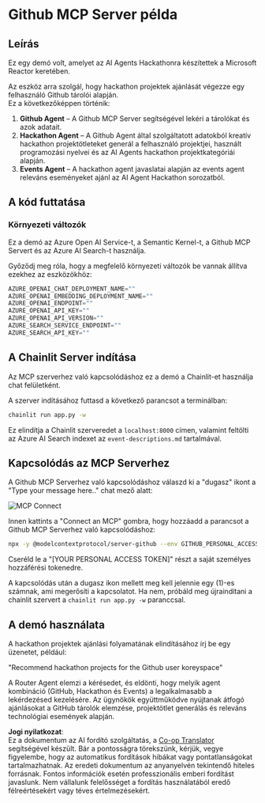 <!--
CO_OP_TRANSLATOR_METADATA:
{
  "original_hash": "9bf0395cbc541ce8db2a9699c8678dfc",
  "translation_date": "2025-07-12T14:24:15+00:00",
  "source_file": "11-mcp/code_samples/github-mcp/README.md",
  "language_code": "hu"
}
-->
# Github MCP Server példa

## Leírás

Ez egy demó volt, amelyet az AI Agents Hackathonra készítettek a Microsoft Reactor keretében.

Az eszköz arra szolgál, hogy hackathon projektek ajánlását végezze egy felhasználó Github tárolói alapján.  
Ez a következőképpen történik:

1. **Github Agent** – A Github MCP Server segítségével lekéri a tárolókat és azok adatait.  
2. **Hackathon Agent** – A Github Agent által szolgáltatott adatokból kreatív hackathon projektötleteket generál a felhasználó projektjei, használt programozási nyelvei és az AI Agents hackathon projektkategóriái alapján.  
3. **Events Agent** – A hackathon agent javaslatai alapján az events agent releváns eseményeket ajánl az AI Agent Hackathon sorozatból.

## A kód futtatása

### Környezeti változók

Ez a demó az Azure Open AI Service-t, a Semantic Kernel-t, a Github MCP Servert és az Azure AI Search-t használja.

Győződj meg róla, hogy a megfelelő környezeti változók be vannak állítva ezekhez az eszközökhöz:

```python
AZURE_OPENAI_CHAT_DEPLOYMENT_NAME=""
AZURE_OPENAI_EMBEDDING_DEPLOYMENT_NAME=""
AZURE_OPENAI_ENDPOINT=""
AZURE_OPENAI_API_KEY=""
AZURE_OPENAI_API_VERSION=""
AZURE_SEARCH_SERVICE_ENDPOINT=""
AZURE_SEARCH_API_KEY=""
```

## A Chainlit Server indítása

Az MCP szerverhez való kapcsolódáshoz ez a demó a Chainlit-et használja chat felületként.

A szerver indításához futtasd a következő parancsot a terminálban:

```bash
chainlit run app.py -w
```

Ez elindítja a Chainlit szerveredet a `localhost:8000` címen, valamint feltölti az Azure AI Search indexet az `event-descriptions.md` tartalmával.

## Kapcsolódás az MCP Serverhez

A Github MCP Serverhez való kapcsolódáshoz válaszd ki a "dugasz" ikont a "Type your message here.." chat mező alatt:

![MCP Connect](../../../../../translated_images/mcp-chainlit-1.9154745f51c1f0437829df7624bff2f6268272f964f260fae8c7134d54e00f50.hu.png)

Innen kattints a "Connect an MCP" gombra, hogy hozzáadd a parancsot a Github MCP Serverhez való kapcsolódáshoz:

```bash
npx -y @modelcontextprotocol/server-github --env GITHUB_PERSONAL_ACCESS_TOKEN=[YOUR PERSONAL ACCESS TOKEN]
```

Cseréld le a "[YOUR PERSONAL ACCESS TOKEN]" részt a saját személyes hozzáférési tokenedre.

A kapcsolódás után a dugasz ikon mellett meg kell jelennie egy (1)-es számnak, ami megerősíti a kapcsolatot. Ha nem, próbáld meg újraindítani a chainlit szervert a `chainlit run app.py -w` paranccsal.

## A demó használata

A hackathon projektek ajánlási folyamatának elindításához írj be egy üzenetet, például:

"Recommend hackathon projects for the Github user koreyspace"

A Router Agent elemzi a kérésedet, és eldönti, hogy melyik agent kombináció (GitHub, Hackathon és Events) a legalkalmasabb a lekérdezésed kezelésére. Az ügynökök együttműködve nyújtanak átfogó ajánlásokat a GitHub tárolók elemzése, projektötlet generálás és releváns technológiai események alapján.

**Jogi nyilatkozat**:  
Ez a dokumentum az AI fordító szolgáltatás, a [Co-op Translator](https://github.com/Azure/co-op-translator) segítségével készült. Bár a pontosságra törekszünk, kérjük, vegye figyelembe, hogy az automatikus fordítások hibákat vagy pontatlanságokat tartalmazhatnak. Az eredeti dokumentum az anyanyelvén tekintendő hiteles forrásnak. Fontos információk esetén professzionális emberi fordítást javaslunk. Nem vállalunk felelősséget a fordítás használatából eredő félreértésekért vagy téves értelmezésekért.
